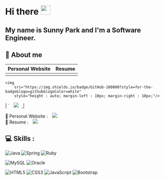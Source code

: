 # Hi there <img src="https://raw.githubusercontent.com/MartinHeinz/MartinHeinz/master/wave.gif" width="30px">

## My name is Sunny Park and I'm a Software Engineer.

## :rocket: About me 
| Personal Website     | Resume |
| ---      | ---       |
| <a href="https://parks38.githu.io">
    <img 
        src="https://img.shields.io/badge/GitHub-100000?style=for-the-badge&logo=github&logoColor=white"
        style="height : auto; margin-left : 10px; margin-right : 10px;"/>
</a>  | ` <a href = "">
    <img 
        src="https://img.shields.io/badge/LinkedIn-0077B5?style=for-the-badge&logo=linkedin&logoColor=white"
        style="height : auto; margin-left : 10px; margin-right : 10px;"/>
</a>        |

:rocket: Personal Website : <a href="https://parks38.githu.io">
    <img 
        src="https://img.shields.io/badge/GitHub-100000?style=for-the-badge&logo=github&logoColor=white"
        style="height : auto; margin-left : 10px; margin-right : 10px;"/>
</a> <br>
:rocket: Resume : 
<a href = "">
    <img 
        src="https://img.shields.io/badge/LinkedIn-0077B5?style=for-the-badge&logo=linkedin&logoColor=white"
        style="height : auto; margin-left : 10px; margin-right : 10px;"/>
</a>

## :computer: Skills :
<p float="left">
    <img alt="Java" src="https://img.shields.io/badge/java-%23ED8B00.svg?&style=for-the-badge&logo=java&logoColor=white"/>
    <img alt="Spring" src="https://img.shields.io/badge/spring%20-%236DB33F.svg?&style=for-the-badge&logo=spring&logoColor=white"/>
    <img alt="Ruby" src="https://img.shields.io/badge/ruby-%23CC342D.svg?&style=for-the-badge&logo=ruby&logoColor=white"/>

</p>

<p float="left">
    <img alt="MySQL" src="https://img.shields.io/badge/mysql-%2300f.svg?&style=for-the-badge&logo=mysql&logoColor=white"/>
    <img alt="Oracle" src ="https://img.shields.io/badge/oracle%20-%23F00000.svg?&style=for-the-badge&logo=oracle&logoColor=white" />
</p>

<p float="left">
    <img alt="HTML5" src="https://img.shields.io/badge/html5%20-%23E34F26.svg?&style=for-the-badge&logo=html5&logoColor=white"/>
    <img alt="CSS3" src="https://img.shields.io/badge/css3%20-%231572B6.svg?&style=for-the-badge&logo=css3&logoColor=white"/>
    <img alt="JavaScript" src="https://img.shields.io/badge/javascript%20-%23323330.svg?&style=for-the-badge&logo=javascript&logoColor=%23F7DF1E"/>
    <img alt="Bootstrap" src="https://img.shields.io/badge/bootstrap%20-%23563D7C.svg?&style=for-the-badge&logo=bootstrap&logoColor=white"/>
</p>



<!--
**parks38/parks38** is a ✨ _special_ ✨ repository because its `README.md` (this file) appears on your GitHub profile.

Here are some ideas to get you started:

- 🔭 I’m currently working on ...
- 🌱 I’m currently learning ...
- 👯 I’m looking to collaborate on ...
- 🤔 I’m looking for help with ...
- 💬 Ask me about ...
- 📫 How to reach me: ...
- 😄 Pronouns: ...
- ⚡ Fun fact: ...
-->
